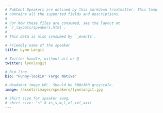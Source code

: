 ```yaml
---
# PubConf Speakers are defined by this markdown frontmatter. This template
# contains all the supported fields and descriptions.
#
# For how these files are consumed, see the layout at
# `/_layouts/speakers.html`.
#
# This data is also consumed by `_events`.

# Friendly name of the speaker
title: Lynn Langit

# Twitter handle, without url or @
twitter: lynnlangit

# Bio line.
bio: "Funny-lookin' Fargo Native"

# Headshot image URL. Should be 300x300 greyscale.
image: /assets/images/speakers/lynnlangit.jpg

# Shirt size for speaker swag.
# shirt_size: "s" # xs,s,m,l,xl,xxl,xxxl
---
```

